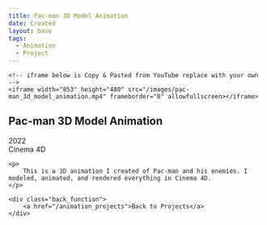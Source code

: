 ```yaml
---
title: Pac-man 3D Model Animation
date: Created
layout: base
tags:
  - Animation
  - Project
---
```


<div class="videoWrapper ratio-16-9">

    <!-- iframe below is Copy & Pasted from YouTube replace with your own -->
    <iframe width="853" height="480" src="/images/pac-man_3d_model_animation.mp4" frameborder="0" allowfullscreen></iframe>

</div><!-- end .videoWrapper -->

<div class="project_bio">
    <h2>Pac-man 3D Model Animation</h2>
     <p>
        2022
        <br>
        Cinema 4D
     </p>

    <p>
        This is a 3D animation I created of Pac-man and his enemies. I modeled, animated, and rendered everything in Cinema 4D.
    </p>

    <div class="back_function">
        <a href="/animation_projects">Back to Projects</a>
    </div>
</div>
